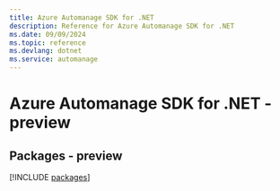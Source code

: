 ```yaml
---
title: Azure Automanage SDK for .NET
description: Reference for Azure Automanage SDK for .NET
ms.date: 09/09/2024
ms.topic: reference
ms.devlang: dotnet
ms.service: automanage
---
```

# Azure Automanage SDK for .NET - preview
## Packages - preview
[!INCLUDE [packages](automanage-index.md)]